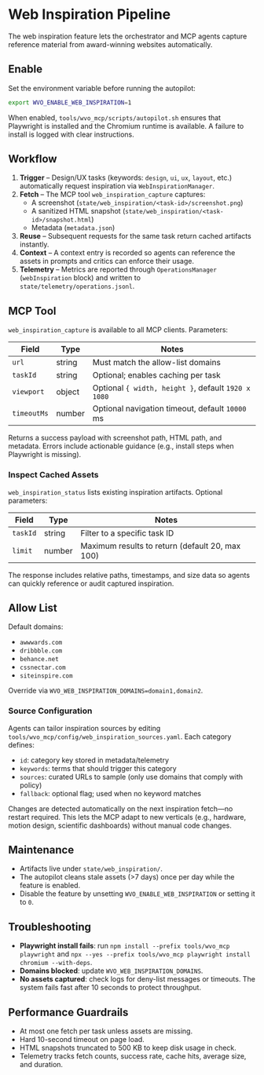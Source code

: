 # Web Inspiration Pipeline

The web inspiration feature lets the orchestrator and MCP agents capture reference material from award-winning websites automatically.

## Enable

Set the environment variable before running the autopilot:

```bash
export WVO_ENABLE_WEB_INSPIRATION=1
```

When enabled, `tools/wvo_mcp/scripts/autopilot.sh` ensures that Playwright is installed and the Chromium runtime is available. A failure to install is logged with clear instructions.

## Workflow

1. **Trigger** – Design/UX tasks (keywords: `design`, `ui`, `ux`, `layout`, etc.) automatically request inspiration via `WebInspirationManager`.
2. **Fetch** – The MCP tool `web_inspiration_capture` captures:
   - A screenshot (`state/web_inspiration/<task-id>/screenshot.png`)
   - A sanitized HTML snapshot (`state/web_inspiration/<task-id>/snapshot.html`)
   - Metadata (`metadata.json`)
3. **Reuse** – Subsequent requests for the same task return cached artifacts instantly.
4. **Context** – A context entry is recorded so agents can reference the assets in prompts and critics can enforce their usage.
5. **Telemetry** – Metrics are reported through `OperationsManager` (`webInspiration` block) and written to `state/telemetry/operations.jsonl`.

## MCP Tool

`web_inspiration_capture` is available to all MCP clients. Parameters:

| Field     | Type   | Notes                                                        |
|-----------|--------|--------------------------------------------------------------|
| `url`     | string | Must match the allow-list domains                            |
| `taskId`  | string | Optional; enables caching per task                           |
| `viewport`| object | Optional `{ width, height }`, default `1920 x 1080`          |
| `timeoutMs` | number | Optional navigation timeout, default `10000` ms            |

Returns a success payload with screenshot path, HTML path, and metadata. Errors include actionable guidance (e.g., install steps when Playwright is missing).

### Inspect Cached Assets

`web_inspiration_status` lists existing inspiration artifacts. Optional parameters:

| Field | Type | Notes |
|-------|------|-------|
| `taskId` | string | Filter to a specific task ID |
| `limit` | number | Maximum results to return (default 20, max 100) |

The response includes relative paths, timestamps, and size data so agents can quickly reference or audit captured inspiration.

## Allow List

Default domains:

- `awwwards.com`
- `dribbble.com`
- `behance.net`
- `cssnectar.com`
- `siteinspire.com`

Override via `WVO_WEB_INSPIRATION_DOMAINS=domain1,domain2`.

### Source Configuration

Agents can tailor inspiration sources by editing `tools/wvo_mcp/config/web_inspiration_sources.yaml`. Each category defines:

- `id`: category key stored in metadata/telemetry
- `keywords`: terms that should trigger this category
- `sources`: curated URLs to sample (only use domains that comply with policy)
- `fallback`: optional flag; used when no keyword matches

Changes are detected automatically on the next inspiration fetch—no restart required. This lets the MCP adapt to new verticals (e.g., hardware, motion design, scientific dashboards) without manual code changes.

## Maintenance

- Artifacts live under `state/web_inspiration/`.
- The autopilot cleans stale assets (>7 days) once per day while the feature is enabled.
- Disable the feature by unsetting `WVO_ENABLE_WEB_INSPIRATION` or setting it to `0`.

## Troubleshooting

- **Playwright install fails**: run `npm install --prefix tools/wvo_mcp playwright` and `npx --yes --prefix tools/wvo_mcp playwright install chromium --with-deps`.
- **Domains blocked**: update `WVO_WEB_INSPIRATION_DOMAINS`.
- **No assets captured**: check logs for deny-list messages or timeouts. The system fails fast after 10 seconds to protect throughput.

## Performance Guardrails

- At most one fetch per task unless assets are missing.
- Hard 10-second timeout on page load.
- HTML snapshots truncated to 500 KB to keep disk usage in check.
- Telemetry tracks fetch counts, success rate, cache hits, average size, and duration.
